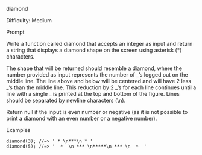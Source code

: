 diamond

Difficulty: Medium

Prompt

Write a function called diamond that accepts an integer as input and return a string that displays a diamond shape on the screen using asterisk (\*) characters.

The shape that will be returned should resemble a diamond, where the number provided as input represents the number of _’s logged out on the middle line. The line above and below will be centered and will have 2 less _’s than the middle line. This reduction by 2 _’s for each line continues until a line with a single _ is printed at the top and bottom of the figure. Lines should be separated by newline characters (\n).

Return null if the input is even number or negative (as it is not possible to print a diamond with an even number or a negative number).

Examples

```
diamond(3); //=> ' * \n***\n * '
diamond(5); //=> '  *  \n *** \n*****\n *** \n  *  '
```
